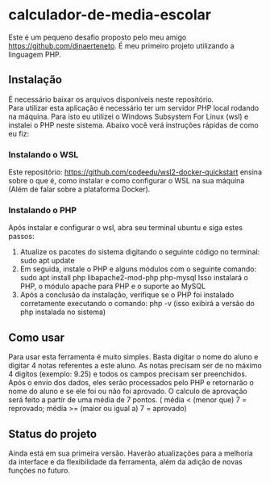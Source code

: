 # calculador-de-media-escolar
Este é um pequeno desafio proposto pelo meu amigo https://github.com/dinaerteneto. É meu primeiro projeto utilizando a linguagem PHP. 

## Instalação
É necessário baixar os arquivos disponíveis neste repositório.  
Para utilizar esta aplicação é necessário ter um servidor PHP local rodando na máquina. Para isto eu utilizei o Windows Subsystem For Linux (wsl) e instalei o PHP neste sistema. Abaixo você verá instruções rápidas de como eu fiz:  
### Instalando o WSL
Este repositório: https://github.com/codeedu/wsl2-docker-quickstart ensina sobre o que é, como instalar e como configurar o WSL na sua máquina (Além de falar sobre a plataforma Docker).

### Instalando o PHP
Após instalar e configurar o wsl, abra seu terminal ubuntu e siga estes passos: 
1. Atualize os pacotes do sistema digitando o seguinte código no terminal: sudo apt update
2. Em seguida, instale o PHP e alguns módulos com o seguinte comando: sudo apt install php libapache2-mod-php php-mysql
Isso instalará o PHP, o módulo apache para PHP e o suporte ao MySQL
3. Após a conclusão da instalação, verifique se o PHP foi instalado corretamente executando o comando: php -v (isso exibirá a versão do php instalada no sistema) 
## Como usar 
Para usar esta ferramenta é muito simples. Basta digitar o nome do aluno e digitar 4 notas referentes a este aluno.
As notas precisam ser de no máximo 4 digítos (exemplo: 9.25) e todos os campos precisam ser preenchidos.
Após o envio dos dados, eles serão processados pelo PHP e retornarão o nome do aluno e se ele foi ou não foi aprovado.
O calculo de aprovação será feito  a partir de uma média de 7 pontos. ( média < (menor que) 7 = reprovado; média >= (maior ou igual a) 7 = aprovado)

## Status do projeto
Ainda está em sua primeira versão. Haverão atualizações para a melhoria da interface e da flexibilidade da ferramenta, além da adição de novas funções no futuro.



